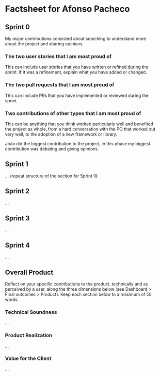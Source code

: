 # Factsheet for Afonso Pacheco

## Sprint 0

My major contributions consisted about searching to understand more about the project and sharing opinions.


### The two user stories that I am most proud of

This can include user stories that you have written or refined during the sprint. If it was a refinement, explain what you have added or changed.

### The two pull requests that I am most proud of

This can include PRs that you have implemented or reviewed during the sprint.

### Two contributions of other types that I am most proud of

This can be anything that you think worked particularly well and benefited the project as whole, from a hard conversation with the PO that worked out very well, to the adoption of a new framework or library. 

João did the biggest contribution to the project, in this phase my biggest contribution was debating and giving opinions.

## Sprint 1

... (repeat structure of the section for Sprint 0)


## Sprint 2

...


## Sprint 3

...


## Sprint 4

...


## Overall Product

Reflect on your specific contributions to the product, technically and as perceived by a user, along the three dimensions below (see Dashboard > Final outcomes > Product). Keep each section below to a maximum of 50 words.


### Technical Soundness

...


### Product Realization

...


### Value for the Client

...
